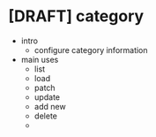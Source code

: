 # [DRAFT] category


*   intro
    *   configure category information
*   main uses
    *   list
    *   load
    *   patch
    *   update
    *   add new
    *   delete
    *

